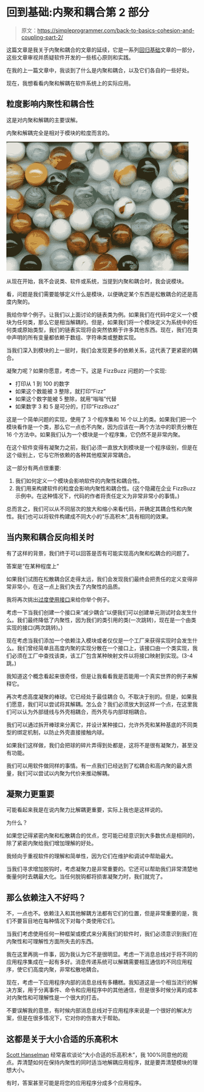 # 回到基础:内聚和耦合第 2 部分

> 原文：<https://simpleprogrammer.com/back-to-basics-cohesion-and-coupling-part-2/>

这篇文章是我关于内聚和耦合的文章的延续，它是一系列[回归基础](https://simpleprogrammer.com/2010/10/30/getting-back-to-basics-introduction-and-why/)文章的一部分，这些文章审视并质疑软件开发的一些核心原则和实践。

在我的上一篇文章中，我谈到了什么是内聚和耦合，以及它们各自的一些好处。

现在，我想看看内聚和解耦在软件系统上的实际应用。

## 粒度影响内聚性和耦合性

这是对内聚和解耦的主要误解。

内聚和解耦完全是相对于模块的粒度而言的。



![MARBLES](img/6f83a0557a9f09818951738704d55fcd.png "MARBLES")



从现在开始，我不会说类、软件或系统，当提到内聚和耦合时，我会说模块。

看，问题是我们需要能够定义什么是模块，以便确定某个东西是松散耦合的还是高度内聚的。

我给你举个例子。让我们以上面讨论的链表类为例。如果我们在代码中定义一个模块为任何类，那么它是相当解耦的。但是，如果我们将一个模块定义为系统中的任何类或原始类型，我们的链表实现将会突然依赖于许多其他东西。现在，我们在类中声明的所有变量都依赖于数组、字符串类或整数实现。

当我们深入到模块的上一层时，我们会发现更多的依赖关系，这代表了更紧密的耦合。

凝聚力呢？如果你愿意，考虑一下。这是 FizzBuzz 问题的一个实现:

*   打印从 1 到 100 的数字
*   如果这个数能被 3 整除，就打印“Fizz”
*   如果这个数字能被 5 整除，就用“嗡嗡”代替
*   如果数字 3 和 5 是可分的，打印“FizzBuzz”

这是一个简单问题的实现，使用了 3 个程序集和 16 个以上的类。如果我们把一个模块看作是一个类，那么它一点也不内聚，因为应该在一两个方法中的职责分散在 16 个方法中。如果我们认为一个模块是一个程序集，它仍然不是非常内聚。

在这个软件变得有凝聚力之前，我们必须一直放大到模块是一个程序级别，但是在这个级别上，它与它所依赖的各种其他框架非常耦合。

这一部分有两点很重要:

1.  我们如何定义一个模块会影响软件的内聚性和耦合性。
2.  我们用来构建软件的粒度会影响内聚性和耦合性。(这个隐藏在企业 FizzBuzz 示例中。在这种情况下，代码的作者将责任定义为非常非常小的事情。)

总而言之，我们可以从不同层次的放大和缩小来看代码，并确定其耦合性和内聚性。我们也可以将软件构建成不同大小的“乐高积木”,具有相同的效果。

## 当内聚和耦合反向相关时

有了这样的背景，我们终于可以回答是否有可能实现高内聚和松耦合的问题了。

答案是“在某种程度上”

如果我们试图在松散耦合区走得太远，我们会发现我们最终会把责任的定义变得非常非常小，在这一点上我们失去了内聚性的品质。

我将再次挑出[过度使用接口](https://simpleprogrammer.com/2010/11/02/back-to-basics-what-is-an-interface/)来给你举个例子。

考虑一下当我们创建一个接口来“减少耦合”以便我们可以创建单元测试时会发生什么。我们最终降低了内聚性，因为我们的类引用的类(一次跳转)，现在是一个由类实现的接口(两次跳转)。)

现在考虑当我们添加一个依赖注入模块或者仅仅是一个工厂来获得实现时会发生什么。我们曾经简单且高度内聚的实现分散在一个接口上，该接口由一个类实现，我们必须在工厂中查找该类，该工厂包含某种映射文件以将接口映射到实现。(3-4 跳。)

我知道这个概念看起来很奇怪，但是让我看看我是否能用一个真实世界的例子来解释它。

再次考虑高度凝聚的棒球。它已经处于最佳耦合 0。不取决于别的。但是，如果我们愿意，我们可以尝试将其解耦。怎么会？我们必须放大到这样一个点，在这里我们可以认为外部缝线与外壳相耦合，而外壳与内部球相耦合。

我们可以通过拆开棒球来分离它，并设计某种接口，允许外壳和某种基底的不同类型的绑定机制，以防止外壳直接接触内球。

如果我们这样做，我们会把球的碎片弄得到处都是，这将不是很有凝聚力，甚至没有功能。

我们可以用软件做同样的事情。有一点我们已经达到了松耦合和高内聚的最大质量，我们可以尝试以内聚为代价来推动解耦。

## 凝聚力更重要

可能看起来我是在说内聚力比解耦更重要，实际上我也是这样说的。

为什么？

如果您记得紧密内聚和松散耦合的优点，您可能已经意识到大多数优点是相同的，除了紧密内聚给我们增加理解的好处。

我倾向于重视软件的理解和简单性，因为它们在维护和调试中帮助最大。

当我们寻求增加脱钩时，考虑凝聚力是非常重要的。它还可以帮助我们非常清楚地衡量何时去耦最大化。当任何脱钩都将损害凝聚力时，我们就完了。

## 那么依赖注入不好吗？

不，一点也不。依赖注入和其他解耦方法都有它们的位置，但是非常重要的是，我们不要盲目地在每种情况下对每个类使用它们。

当我们考虑使用任何一种框架或模式来分离我们的软件时，我们必须意识到我们在内聚性和可理解性方面所失去的东西。

我在这里再挑一件事，因为我认为它不是很明显。考虑一下消息总线对于将不同的应用程序集成在一起有多好。消息传递系统可以解耦需要相互通信的不同应用程序，使它们高度内聚，非常松散地耦合。

现在，考虑一下应用程序内部的消息总线有多糟糕。我知道这是一个相当流行的解决方案，用于分离事件、命令和应用程序中的其他通信，但是很多时候分离的成本对内聚性和可理解性是一个很大的打击。

不要误解我的意思，有时候内部消息总线对于应用程序来说是一个很好的解决方案，但是在很多情况下，它对你的伤害大于帮助。

## 这都是关于大小合适的乐高积木

[Scott Hanselman](http://www.hanselman.com/blog/) 经常喜欢谈论“大小合适的乐高积木”，我 100%同意他的观点。弄清楚如何在保持内聚性的同时适当地解耦应用程序，就是要弄清楚模块的理想大小。

有时，答案甚至可能是将您的应用程序分成多个应用程序。